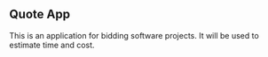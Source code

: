 ## Quote App

This is an application for bidding software projects. It will be used to estimate time and cost.

